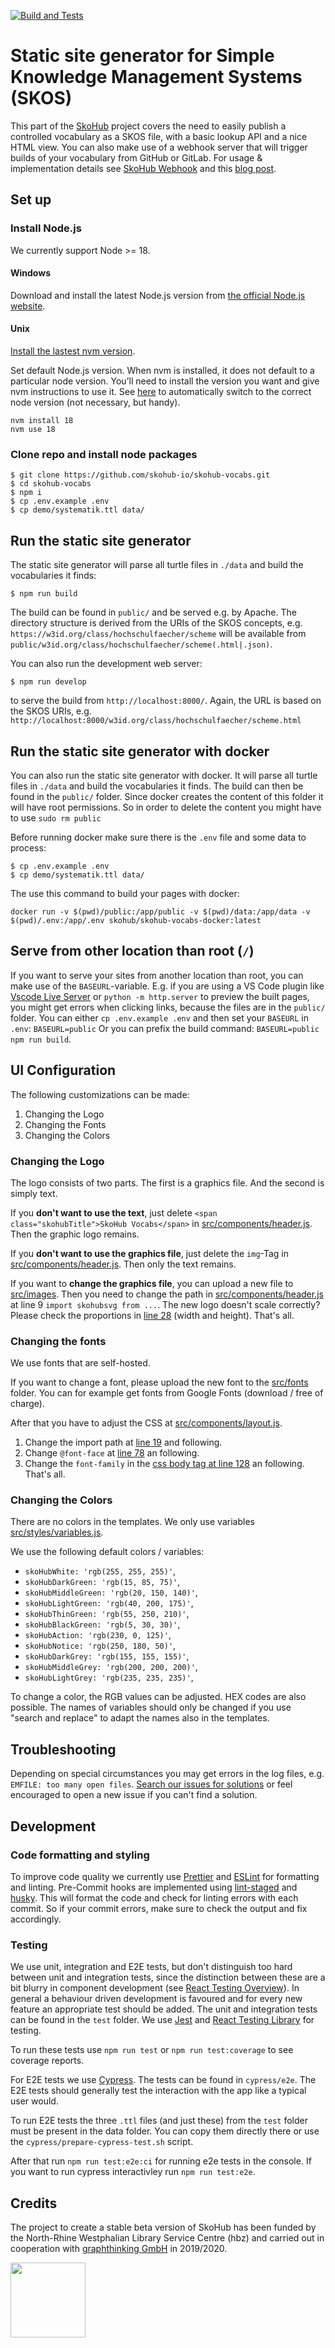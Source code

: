 [![Build and Tests](https://github.com/skohub-io/skohub-vocabs/actions/workflows/main.yml/badge.svg)](https://github.com/skohub-io/skohub-vocabs/actions/workflows/main.yml)

# Static site generator for Simple Knowledge Management Systems (SKOS)

This part of the [SkoHub](http://skohub.io) project covers the need to easily publish a controlled vocabulary as a SKOS file, with a basic lookup API and a nice HTML view. You can also make use of a webhook server that will trigger builds of your vocabulary from GitHub or GitLab. For usage & implementation details see [SkoHub Webhook](https://github.com/skohub-io/skohub-webhook) and this [blog post](https://blog.lobid.org/2019/09/27/presenting-skohub-vocabs.html).

## Set up

### Install Node.js

We currently support Node >= 18.
#### Windows

Download and install the latest Node.js version from [the official Node.js website]( https://nodejs.org/en/).

#### Unix

[Install the lastest nvm version](https://github.com/nvm-sh/nvm#installing-and-updating).

Set default Node.js version. When nvm is installed, it does not default to a particular node version. You’ll need to install the version you want and give nvm instructions to use it.
See [here](https://github.com/nvm-sh/nvm#bash) to automatically switch to the correct node version (not necessary, but handy).

```
nvm install 18
nvm use 18
```

### Clone repo and install node packages

    $ git clone https://github.com/skohub-io/skohub-vocabs.git
    $ cd skohub-vocabs
    $ npm i
    $ cp .env.example .env
    $ cp demo/systematik.ttl data/

## Run the static site generator

The static site generator will parse all turtle files in `./data` and build the vocabularies it finds:

    $ npm run build

The build can be found in `public/` and be served e.g. by Apache. The directory structure is derived from the URIs of the SKOS concepts, e.g. `https://w3id.org/class/hochschulfaecher/scheme` will be available from `public/w3id.org/class/hochschulfaecher/scheme(.html|.json)`.

You can also run the development web server:

    $ npm run develop

to serve the build from `http://localhost:8000/`. Again, the URL is based on the SKOS URIs, e.g. `http://localhost:8000/w3id.org/class/hochschulfaecher/scheme.html`

## Run the static site generator with docker

You can also run the static site generator with docker.
It will parse all turtle files in `./data` and build the vocabularies it finds.
The build can then be found in the `public/` folder.
Since docker creates the content of this folder it will have root permissions.
So in order to delete the content you might have to use `sudo rm public`

Before running docker make sure there is the `.env` file and some data to process:

    $ cp .env.example .env
    $ cp demo/systematik.ttl data/

The use this command to build your pages with docker:

`docker run -v $(pwd)/public:/app/public -v $(pwd)/data:/app/data -v $(pwd)/.env:/app/.env skohub/skohub-vocabs-docker:latest`

## Serve from other location than root (`/`)

If you want to serve your sites from another location than root, you can make use of the `BASEURL`-variable.
E.g. if you are using a VS Code plugin like [Vscode Live Server](https://github.com/ritwickdey/vscode-live-server-plus-plus) or `python -m http.server` to preview the built pages, you might get errors when clicking links, because the files are in the `public/` folder.
You can either `cp .env.example .env` and then set your `BASEURL` in `.env`: `BASEURL=public`
Or you can prefix the build command: `BASEURL=public npm run build`.

## UI Configuration

The following customizations can be made:

1. Changing the Logo
1. Changing the Fonts
1. Changing the Colors

### Changing the Logo

The logo consists of two parts.
The first is a graphics file.
And the second is simply text.

If you **don't want to use the text**, just delete `<span class="skohubTitle">SkoHub Vocabs</span>` in [src/components/header.js](src/components/header.js#L115). Then the graphic logo remains.

If you **don't want to use the graphics file**, just delete the `img`-Tag in [src/components/header.js](src/components/header.js#L114). 
Then only the text remains.

If you want to **change the graphics file**, you can upload a new file to [src/images](src/images).
Then you need to change the path in [src/components/header.js](src/components/header.js#L9) at line 9 `import skohubsvg from ...`. 
The new logo doesn't scale correctly? 
Please check the proportions in [line 28](src/components/header.js#L28) (width and height).
That's all.

### Changing the fonts

We use fonts that are self-hosted.

If you want to change a font, please upload the new font to the [src/fonts](src/fonts) folder.
You can for example get fonts from Google Fonts (download / free of charge).

After that you have to adjust the CSS at [src/components/layout.js](src/components/layout.js).
1. Change the import path at [line 19](src/components/layout.js#L19) and following.
1. Change `@font-face` at [line 78](src/components/layout.js#L78) an following. 
1. Change the `font-family` in the [css body tag at line 128](src/components/layout.js#L128) an following. That's all.

### Changing the Colors

There are no colors in the templates.
We only use variables [src/styles/variables.js](src/styles/variables.js).

We use the following default colors / variables:

- `skoHubWhite: 'rgb(255, 255, 255)'`,
- `skoHubDarkGreen: 'rgb(15, 85, 75)'`,
- `skoHubMiddleGreen: 'rgb(20, 150, 140)'`,
- `skoHubLightGreen: 'rgb(40, 200, 175)'`,
- `skoHubThinGreen: 'rgb(55, 250, 210)'`,
- `skoHubBlackGreen: 'rgb(5, 30, 30)'`,
- `skoHubAction: 'rgb(230, 0, 125)'`,
- `skoHubNotice: 'rgb(250, 180, 50)'`,
- `skoHubDarkGrey: 'rgb(155, 155, 155)'`,
- `skoHubMiddleGrey: 'rgb(200, 200, 200)'`,
- `skoHubLightGrey: 'rgb(235, 235, 235)'`,

To change a color, the RGB values can be adjusted.
HEX codes are also possible.
The names of variables should only be changed if you use "search and replace" to adapt the names also in the templates.

## Troubleshooting

Depending on special circumstances you may get errors in the log files, e.g.
`EMFILE: too many open files`. [Search our issues for solutions](https://github.com/skohub-io/skohub-vocabs/issues?q=is%3Aissue) or feel encouraged to open a new issue if you can't find a solution.

## Development

### Code formatting and styling

To improve code quality we currently use [Prettier](https://prettier.io/) and [ESLint](https://eslint.org/) for formatting and linting.
Pre-Commit hooks are implemented using [lint-staged](https://github.com/okonet/lint-staged) and [husky](https://github.com/typicode/husky).
This will format the code and check for linting errors with each commit.
So if your commit errors, make sure to check the output and fix accordingly.

### Testing

We use unit, integration and E2E tests, but don't distinguish too hard between unit and integration tests, since the distinction between these are a bit blurry in component development (see [React Testing Overview](https://reactjs.org/docs/testing.html)).
In general a behaviour driven development is favoured and for every new feature an appropriate test should be added.
The unit and integration tests can be found in the `test` folder.
We use [Jest](https://jestjs.io/) and [React Testing Library](https://testing-library.com/docs/react-testing-library/intro/) for testing.

To run these tests use `npm run test` or `npm run test:coverage` to see coverage reports.

For E2E tests we use [Cypress](https://www.cypress.io/). The tests can be found in `cypress/e2e`.
The E2E tests should generally test the interaction with the app like a typical user would.

To run E2E tests the three `.ttl` files (and just these) from the `test` folder must be present in the data folder.
You can copy them directly there or use the `cypress/prepare-cypress-test.sh` script.

After that run `npm run test:e2e:ci` for running e2e tests in the console.
If you want to run cypress interactivley run `npm run test:e2e`.

## Credits

The project to create a stable beta version of SkoHub has been funded by the North-Rhine Westphalian Library Service Centre (hbz) and carried out in cooperation with [graphthinking GmbH](https://graphthinking.com/) in 2019/2020.

<a target="_blank" href="https://www.hbz-nrw.de"><img src="https://raw.githubusercontent.com/skohub-io/skohub.io/master/img/logo-hbz-color.svg" width="120px"></a>
